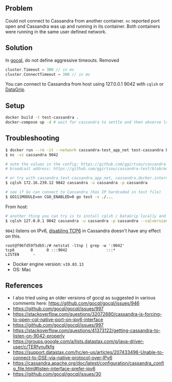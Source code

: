 ## Problem

Could not connect to Cassandra from another container. `nc` reported port open and Cassandra was up and running in its container. Both containers were running in the same user defined network.

## Solution

In [gocql](https://github.com/gocql/gocql/), do not define aggressive timeouts. Removed

```go
cluster.Timeout = 300 // in ms
cluster.ConnectTimeout = 300 // in ms
```

You can connect to Cassandra from host using 127.0.0.1 9042 with `cqlsh` or [DataGrip](https://www.jetbrains.com/datagrip/).

## Setup

```bash
docker build -t test-cassandra .
docker-compose up -d # wait for cassandra to settle and then observe logs in tests container
```

## Troubleshooting

```bash
$ docker run --rm -it --network cassandra-test_app_net test-cassandra bash
$ nc -vz cassandra 9042

# note the values in the config: https://github.com/ggirtsou/cassandra-test/blob/master/dev/cassandra.yaml#L612
# broadcast address: https://github.com/ggirtsou/cassandra-test/blob/master/dev/cassandra.yaml#L626

# or try with cassandra.test-cassandra_app_net, cassandra.docker.internal, cassandra as host
$ cqlsh 172.16.239.12 9042 cassandra -u cassandra -p cassandra

# see if Go can connect to Cassandra (has IP hardcoded in test file)
$ GO111MODULE=on CGO_ENABLED=0 go test -v ./...
```
From host:
```bash
# another thing you can try is to install cqlsh / DataGrip locally and try to connect
$ cqlsh 127.0.0.1 9042 cassandra -u cassandra -p cassandra --cqlversion="3.4.4" # run from host - this works!
```

`9042` listens on IPv6, [disabling TCP6](https://cassandra.apache.org/doc/latest/configuration/cassandra_config_file.html#listen-interface-prefer-ipv6) in Cassandra doesn't have any effect on this.
```
root@f96fd59f5db5:/# netstat -ltnp | grep -w ':9042'
tcp6       0      0 :::9042                 :::*                    LISTEN      -
```

* Docker engine version: `v19.03.13`
* OS: Mac

## References

* I also tried using an older versions of gocql as suggested in various comments here: https://github.com/gocql/gocql/issues/946
* https://github.com/gocql/gocql/issues/997
* https://stackoverflow.com/questions/32072680/cassandra-is-forcing-to-open-cql-native-port-on-ipv6-interface
* https://github.com/gocql/gocql/issues/997
* https://stackoverflow.com/questions/41373122/getting-cassandra-to-listen-on-9042-properly
* https://groups.google.com/a/lists.datastax.com/g/java-driver-user/c/TERfynufkfg
* https://support.datastax.com/hc/en-us/articles/207433496-Unable-to-connect-to-DSE-via-native-protocol-over-IPv6
* https://cassandra.apache.org/doc/latest/configuration/cassandra_config_file.html#listen-interface-prefer-ipv6
* https://github.com/gocql/gocql/issues/30
